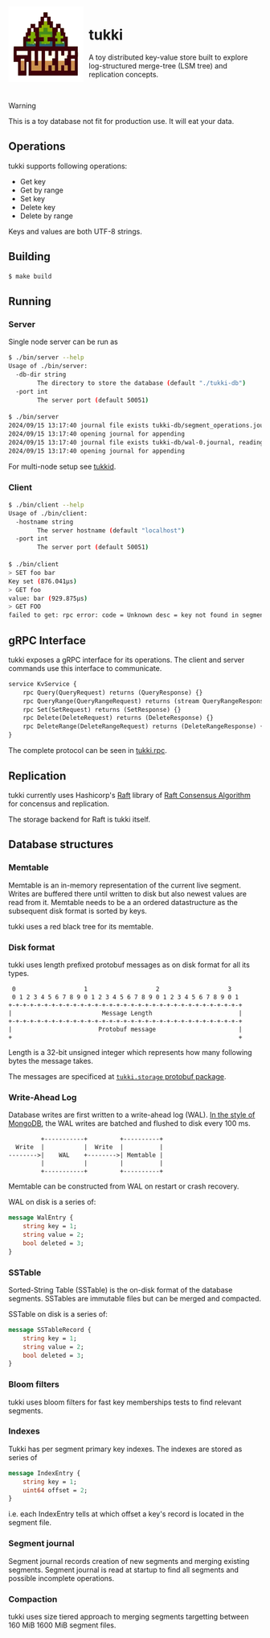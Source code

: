 <img width="150" height="150" align="left" style="float: left; margin: 0 10px 0 0;" alt="tukki logo" src="./logo.png">   

# tukki

A toy distributed key-value store built to explore log-structured merge-tree (LSM tree) and replication concepts.

<br />

> [!WARNING]
> This is a toy database not fit for production use. It will eat your data.


## Operations

tukki supports following operations:

* Get key
* Get by range
* Set key
* Delete key
* Delete by range

Keys and values are both UTF-8 strings.

## Building

```bash
$ make build
```

## Running

### Server

Single node server can be run as

```bash
$ ./bin/server --help
Usage of ./bin/server:
  -db-dir string
    	The directory to store the database (default "./tukki-db")
  -port int
    	The server port (default 50051)

$ ./bin/server
2024/09/15 13:17:40 journal file exists tukki-db/segment_operations.journal, reading journal
2024/09/15 13:17:40 opening journal for appending
2024/09/15 13:17:40 journal file exists tukki-db/wal-0.journal, reading journal
2024/09/15 13:17:40 opening journal for appending
```

For multi-node setup see [tukkid](./cmd/tukkid).

### Client

```bash
$ ./bin/client --help
Usage of ./bin/client:
  -hostname string
    	The server hostname (default "localhost")
  -port int
    	The server port (default 50051)

$ ./bin/client
> SET foo bar
Key set (876.041µs)
> GET foo
value: bar (929.875µs)
> GET FOO
failed to get: rpc error: code = Unknown desc = key not found in segments (951.625µs)
```

## gRPC Interface

tukki exposes a gRPC interface for its operations. The client and server commands
use this interface to communicate.

```proto
service KvService {
    rpc Query(QueryRequest) returns (QueryResponse) {}
    rpc QueryRange(QueryRangeRequest) returns (stream QueryRangeResponse) {}
    rpc Set(SetRequest) returns (SetResponse) {}
    rpc Delete(DeleteRequest) returns (DeleteResponse) {}
    rpc DeleteRange(DeleteRangeRequest) returns (DeleteRangeResponse) {}
}
```

The complete protocol can be seen in [tukki.rpc](proto/tukki/rpc/).


## Replication

tukki currently uses Hashicorp's [Raft](https://github.com/hashicorp/raft) library of [Raft Consensus Algorithm](https://raft.github.io/) for concensus and replication.

The storage backend for Raft is tukki itself.

## Database structures

### Memtable

Memtable is an in-memory representation of the current live segment. Writes are
buffered there until written to disk but also newest values are read from it.
Memtable needs to be a an ordered datastructure as the subsequent disk format is
sorted by keys.

tukki uses a red black tree for its memtable.


### Disk format

tukki uses length prefixed protobuf messages as on disk format for all its types.

```
 0                   1                   2                   3   
 0 1 2 3 4 5 6 7 8 9 0 1 2 3 4 5 6 7 8 9 0 1 2 3 4 5 6 7 8 9 0 1 
+-+-+-+-+-+-+-+-+-+-+-+-+-+-+-+-+-+-+-+-+-+-+-+-+-+-+-+-+-+-+-+-+
|                         Message Length                        |
+-+-+-+-+-+-+-+-+-+-+-+-+-+-+-+-+-+-+-+-+-+-+-+-+-+-+-+-+-+-+-+-+
|                        Protobuf message                       |
+                                                               +
```

Length is a 32-bit unsigned integer which represents how many following bytes 
the message takes.

The messages are specificed at [`tukki.storage` protobuf package](proto/tukki/storage/).


### Write-Ahead Log

Database writes are first written to a write-ahead log (WAL). [In the style of 
MongoDB](https://www.mongodb.com/docs/manual/reference/configuration-options/#mongodb-setting-storage.journal.commitIntervalMs), the WAL writes are batched and flushed to disk every 100 ms.

```
         +-----------+         +----------+
  Write  |           |  Write  |          |
-------->|    WAL    +-------->| Memtable |
         |           |         |          |
         +-----------+         +----------+
```

Memtable can be constructed from WAL on restart or crash recovery.

WAL on disk is a series of:

```proto
message WalEntry {
    string key = 1;
    string value = 2;
    bool deleted = 3;
}
```

### SSTable

Sorted-String Table (SSTable) is the on-disk format of the database segments.
SSTables are immutable files but can be merged and compacted.

SSTable on disk is a series of:

```proto
message SSTableRecord {
    string key = 1;
    string value = 2;
    bool deleted = 3;
}
```

### Bloom filters

tukki uses bloom filters for fast key memberships tests to find relevant segments.

### Indexes

Tukki has per segment primary key indexes. The indexes are stored as series of

```proto
message IndexEntry {
    string key = 1;
    uint64 offset = 2;
}
```

i.e. each IndexEntry tells at which offset a key's record is located in the
segment file.

### Segment journal

Segment journal records creation of new segments and merging existing segments. 
Segment journal is read at startup to find all segments and possible incomplete
operations.

### Compaction

tukki uses size tiered approach to merging segments targetting between 160 MiB
1600 MiB segment files.